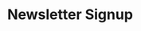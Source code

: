 ---
title: "Newsletter Signup"
bg_image: "images/feature-bg.jpg"
layout: "newsletter"
description: "Don't miss any blog entry!"
---